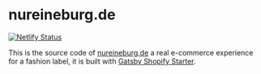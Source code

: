 # nureineburg.de

[![Netlify Status](https://api.netlify.com/api/v1/badges/cec88b2e-f430-4e33-8259-b6c6f6e75c31/deploy-status)](https://app.netlify.com/sites/nureineburg/deploys)

This is the source code of [nureineburg.de](https://nureineburg.de) a real  e-commerce experience for a fashion label, it is built with [Gatsby Shopify Starter](https://github.com/AlexanderProd/gatsby-shopify-starter).
